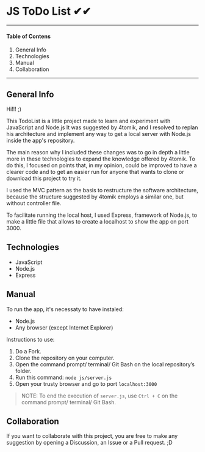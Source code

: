 # JS ToDo List ✔✔

***
#### Table of Contens
1. General Info
2. Technologies
3. Manual
4. Collaboration
***

## General Info
Hi!!! ;)

This TodoList is a little project made to learn and experiment with JavaScript and Node.js
It was suggested by 4tomik, and I resolved to replan his architecture and implement any way to get a local server with Node.js inside the app's repository.

The main reason why I included these changes was to go in depth a little more in these technologies to expand the knowledge offered by 4tomik. To do this, I focused on points that, in my opinion, could be improved to have a clearer code and to get an easier run for anyone that wants to clone or download this project to try it.

I used the MVC pattern as the basis to restructure the software architecture, because the structure suggested by 4tomik employs a similar one, but without controller file. 

To facilitate running the local host, I used Express, framework of Node.js, to make a little file that allows to create a localhost to show the app on port 3000.

## Technologies
- JavaScript
- Node.js
- Express

## Manual
To run the app, it's necessaty to have instaled:
  - Node.js
  - Any browser (except Internet Explorer)

Instructions to use:
  1. Do a Fork.
  2. Clone the repository on your computer.
  3. Open the command prompt/ terminal/ Git Bash on the local repository’s folder.
  4. Run this command: `node js/server.js`
  5. Open your trusty browser and go to port `localhost:3000`

> NOTE: To end the execution of `server.js`, use `Ctrl + C` on the command prompt/ terminal/ Git Bash.

## Collaboration
If you want to collaborate with this project, you are free to make any suggestion by opening a Discussion, an Issue or a Pull request. ;D
